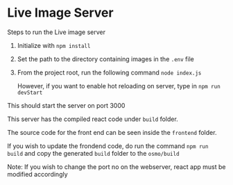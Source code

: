 # Live Image Server

Steps to run the Live image server

1. Initialize with `npm install`
2. Set the path to the directory containing images in the `.env` file
3. From the project root, run the following command `node index.js`

   However, if you want to enable hot reloading on server, type in `npm run devStart`

This should start the server on port 3000

This server has the compiled react code under `build` folder.

The source code for the front end can be seen inside the `frontend` folder.

If you wish to update the frondend code, do run the command `npm run build` and copy the generated `build` folder to the `osmo/build`

Note: If you wish to change the port no on the webserver, react app must be modified accordingly
